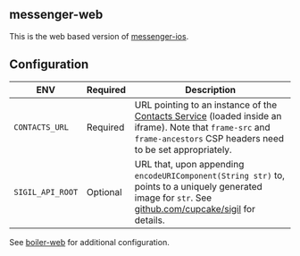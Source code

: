 messenger-web
-------------

This is the web based version of [messenger-ios](https://github.com/cupcake/messenger-ios).

## Configuration

ENV                       | Required | Description
------------------------- | -------- | -----------
`CONTACTS_URL`            | Required | URL pointing to an instance of the [Contacts Service](https://github.com/cupcake/contacts-service) (loaded inside an iframe). Note that `frame-src` and `frame-ancestors` CSP headers need to be set appropriately.
`SIGIL_API_ROOT`          | Optional | URL that, upon appending `encodeURIComponent(String str)` to, points to a uniquely generated image for `str`. See [github.com/cupcake/sigil](https://github.com/cupcake/sigil) for details.

See [boiler-web](https://github.com/cupcake/boiler-web) for additional configuration.
